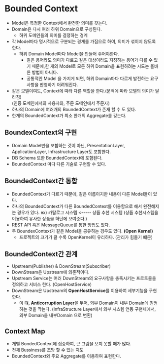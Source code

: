 # Bounded Context
- Model은 특정한 Context에서 완전한 의미를 갖는다.
- Domain은 다시 여러 하위 Domain으로 구성된다.
  - 하위 도메인들의 의미를 결정하는 경계
- 각 Model마다 명시적으로 구분되는 경계를 가짐으로 하여, 의미가 섞이지 않도록 한다.
    - 하위 Domain Model마다 Model을 만들어 주어야한다.
        - 같은 용어라도 의미가 다르고 같은 대상이라도 지칭하는 용어가 다를 수 있기 때문에,한 개의 Model로 모든 하위 Domain을 표현하려는 시도는 올바른 방법이 아니다.
        - 공통적인 Model 을 가지게 되면, 하위 Domain마다 다르게 발전하는 요구사항을 반영하기 어려워진다.
- 같은 모델이여도, Context에 따라 다른 역할을 한다.(문맥에 따라 모델의 의미가 달라짐)   
  (인증 도메인에서의 사용자와, 주문 도메인에서 주문자)
- 하나의 Domain에 여러개의 BoundedContext가 존재 할 수 도 있다.
- 한개의 BoundedContext가 최소 한개의 Aggregate를 갖는다.

## BoundexContext의 구현

- Domain Model만을 포함하는 것이 아닌, PresentationLayer, ApplicationLayer, Infrastructure Layer도 포함한다.
- DB Schema 또한 BoundedContext에 포함된다.
- BoundedContext 마다 다른 기술로 구현할 수 있다.

## BoundedContext간 통합
- BoundedContext가 다르기 때문에, 같은 이름이지만 내용이 다른 Model들이 있다.
- 하나의 BoundedContext가 다른 BoundedContext를 이용함으로 해서 완전해지는 경우가 있다.
  ex) 카탈로그 시스템 <----- 상품 추천 시스템 (상품 추천시스템을 이용하여 유사한 상품을 하단에 보여준다.)
- REST API 혹은 MessageQueue를 통한 방법도 있다. 
- 두 BoundexContext가 같은 Model을 공유하는 경우도 있다. **(Open Kernel)**
  - 프로젝트의 크기가 클 수록 OpenKernel이 유리하다. (관리가 힘들기 떄문)
## BoundedContext간 관계
- Upstream(Publisher) & DownStream(Subscriber)
- DownStream은 Upstream에 의존적이다.
- Upstream Service는 여러 DownStream의 요구사항을 충족시키는 프로토콜을 정의하고 서비스 한다.
  (OpenHostService)
- DownStream은 Upstream의 **OpenHostService**를 이용하여 세부기능을 구현한다.
  - 이 떄, **Anticorruption Layer**을 두어, 외부 Domain이 내부 Domain에 침범하는 것을 막는다.
  (InfraStructure Layer에서 외부 시스템 연동 구현체에서, 외부 Domain을 내부Domain 으로 변환)

## Context Map
- 개별 BondedContext에 집중하여, 큰 그림을 보지 못할 때가 많다.
- 전체 Bussiness를 조망 할 수 있는 지도
- BoundedContext와 주요 Aggregate를 이용하여 표현한다.